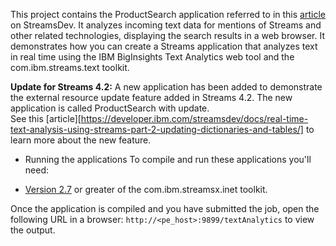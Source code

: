 This project contains the ProductSearch application referred to in this [article](https://developer.ibm.com/streamsdev/2016/03/14/real-time-text-analysis/) on StreamsDev.
It analyzes incoming text data for mentions of Streams and other related technologies, displaying the search results in  a web browser.
It demonstrates how you can create a Streams application that analyzes text in real time using the IBM BigInsights Text Analytics web tool and the com.ibm.streams.text toolkit.

**Update for Streams 4.2:**
A new application has been added to demonstrate the external resource update feature added in Streams 4.2.  The new application is called ProductSearch with update.  
See this [article][https://developer.ibm.com/streamsdev/docs/real-time-text-analysis-using-streams-part-2-updating-dictionaries-and-tables/] to learn more about the new feature.

+ Running the applications
To compile and run these applications you'll need:
- [Version 2.7](https://github.com/IBMStreams/streamse.inet/releases) or greater of the com.ibm.streamsx.inet toolkit.

Once the application is compiled and you have submitted the job, open the following URL in a browser: `http://<pe_host>:9899/textAnalytics` to view the output.
